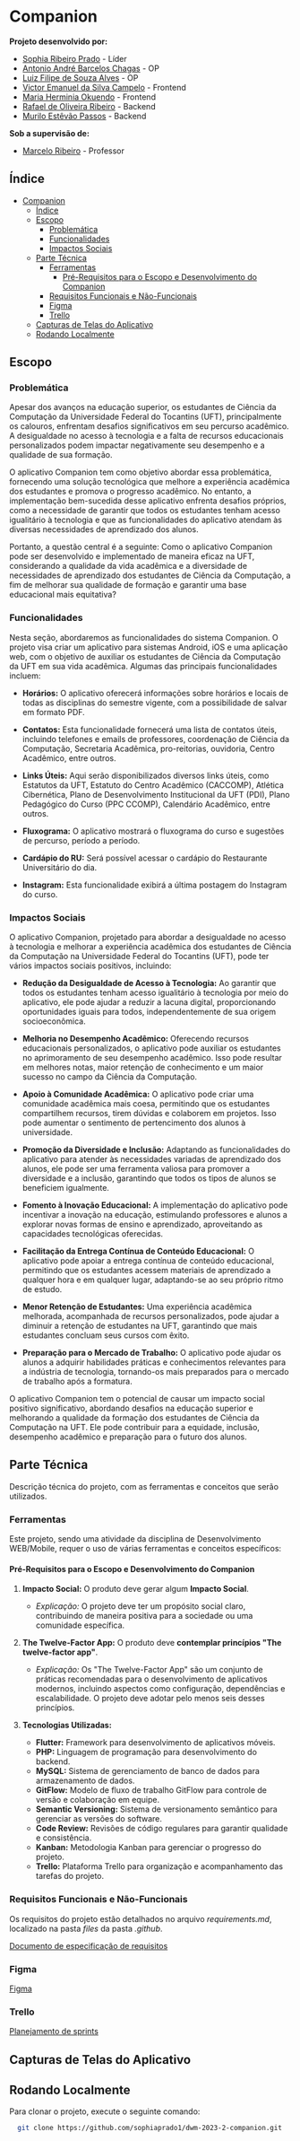 # Companion

**Projeto desenvolvido por:**
- [Sophia Ribeiro Prado](https://github.com/sophiaprado1) - Líder
- [Antonio André Barcelos Chagas](https://github.com/andrebarceloschagas) - OP
- [Luiz Filipe de Souza Alves](https://github.com/LuFi-1227) - OP
- [Victor Emanuel da Silva Campelo](https://github.com/Victorcampelo14) - Frontend
- [Maria Herminia Okuendo](https://github.com/offmatt) - Frontend
- [Rafael de Oliveira Ribeiro](https://github.com/rafaeld74) - Backend
- [Murilo Estêvão Passos](https://github.com/) - Backend

**Sob a supervisão de:**
- [Marcelo Ribeiro](https://github.com/ticblaster) - Professor

## Índice

- [Companion](#companion)
  - [Índice](#índice)
  - [Escopo](#escopo)
    - [Problemática](#problemática)
    - [Funcionalidades](#funcionalidades)
    - [Impactos Sociais](#impactos-sociais)
  - [Parte Técnica](#parte-técnica)
    - [Ferramentas](#ferramentas)
      - [Pré-Requisitos para o Escopo e Desenvolvimento do Companion](#pré-requisitos-para-o-escopo-e-desenvolvimento-do-companion)
    - [Requisitos Funcionais e Não-Funcionais](#requisitos-funcionais-e-não-funcionais)
    - [Figma](#figma)
    - [Trello](#trello)
  - [Capturas de Telas do Aplicativo](#capturas-de-telas-do-aplicativo)
  - [Rodando Localmente](#rodando-localmente)

## Escopo

### Problemática

Apesar dos avanços na educação superior, os estudantes de Ciência da Computação da Universidade Federal do Tocantins (UFT), principalmente os calouros, enfrentam desafios significativos em seu percurso acadêmico. A desigualdade no acesso à tecnologia e a falta de recursos educacionais personalizados podem impactar negativamente seu desempenho e a qualidade de sua formação.

O aplicativo Companion tem como objetivo abordar essa problemática, fornecendo uma solução tecnológica que melhore a experiência acadêmica dos estudantes e promova o progresso acadêmico. No entanto, a implementação bem-sucedida desse aplicativo enfrenta desafios próprios, como a necessidade de garantir que todos os estudantes tenham acesso igualitário à tecnologia e que as funcionalidades do aplicativo atendam às diversas necessidades de aprendizado dos alunos.

Portanto, a questão central é a seguinte: Como o aplicativo Companion pode ser desenvolvido e implementado de maneira eficaz na UFT, considerando a qualidade da vida acadêmica e a diversidade de necessidades de aprendizado dos estudantes de Ciência da Computação, a fim de melhorar sua qualidade de formação e garantir uma base educacional mais equitativa?

### Funcionalidades

Nesta seção, abordaremos as funcionalidades do sistema Companion. O projeto visa criar um aplicativo para sistemas Android, iOS e uma aplicação web, com o objetivo de auxiliar os estudantes de Ciência da Computação da UFT em sua vida acadêmica. Algumas das principais funcionalidades incluem:

- **Horários:** O aplicativo oferecerá informações sobre horários e locais de todas as disciplinas do semestre vigente, com a possibilidade de salvar em formato PDF.

- **Contatos:** Esta funcionalidade fornecerá uma lista de contatos úteis, incluindo telefones e emails de professores, coordenação de Ciência da Computação, Secretaria Acadêmica, pro-reitorias, ouvidoria, Centro Acadêmico, entre outros.

- **Links Úteis:** Aqui serão disponibilizados diversos links úteis, como Estatutos da UFT, Estatuto do Centro Acadêmico (CACCOMP), Atlética Cibernética, Plano de Desenvolvimento Institucional da UFT (PDI), Plano Pedagógico do Curso (PPC CCOMP), Calendário Acadêmico, entre outros.

- **Fluxograma:** O aplicativo mostrará o fluxograma do curso e sugestões de percurso, período a período.

- **Cardápio do RU:** Será possível acessar o cardápio do Restaurante Universitário do dia.

- **Instagram:** Esta funcionalidade exibirá a última postagem do Instagram do curso.

### Impactos Sociais

O aplicativo Companion, projetado para abordar a desigualdade no acesso à tecnologia e melhorar a experiência acadêmica dos estudantes de Ciência da Computação na Universidade Federal do Tocantins (UFT), pode ter vários impactos sociais positivos, incluindo:

- **Redução da Desigualdade de Acesso à Tecnologia:** Ao garantir que todos os estudantes tenham acesso igualitário à tecnologia por meio do aplicativo, ele pode ajudar a reduzir a lacuna digital, proporcionando oportunidades iguais para todos, independentemente de sua origem socioeconômica.

- **Melhoria no Desempenho Acadêmico:** Oferecendo recursos educacionais personalizados, o aplicativo pode auxiliar os estudantes no aprimoramento de seu desempenho acadêmico. Isso pode resultar em melhores notas, maior retenção de conhecimento e um maior sucesso no campo da Ciência da Computação.

- **Apoio à Comunidade Acadêmica:** O aplicativo pode criar uma comunidade acadêmica mais coesa, permitindo que os estudantes compartilhem recursos, tirem dúvidas e colaborem em projetos. Isso pode aumentar o sentimento de pertencimento dos alunos à universidade.

- **Promoção da Diversidade e Inclusão:** Adaptando as funcionalidades do aplicativo para atender às necessidades variadas de aprendizado dos alunos, ele pode ser uma ferramenta valiosa para promover a diversidade e a inclusão, garantindo que todos os tipos de alunos se beneficiem igualmente.

- **Fomento à Inovação Educacional:** A implementação do aplicativo pode incentivar a inovação na educação, estimulando professores e alunos a explorar novas formas de ensino e aprendizado, aproveitando as capacidades tecnológicas oferecidas.

- **Facilitação da Entrega Contínua de Conteúdo Educacional:** O aplicativo pode apoiar a entrega contínua de conteúdo educacional, permitindo que os estudantes acessem materiais de aprendizado a qualquer hora e em qualquer lugar, adaptando-se ao seu próprio ritmo de estudo.

- **Menor Retenção de Estudantes:** Uma experiência acadêmica melhorada, acompanhada de recursos personalizados, pode ajudar a diminuir a retenção de estudantes na UFT, garantindo que mais estudantes concluam seus cursos com êxito.

- **Preparação para o Mercado de Trabalho:** O aplicativo pode ajudar os alunos a adquirir habilidades práticas e conhecimentos relevantes para a indústria de tecnologia, tornando-os mais preparados para o mercado de trabalho após a formatura.

O aplicativo Companion tem o potencial de causar um impacto social positivo significativo, abordando desafios na educação superior e melhorando a qualidade da formação dos estudantes de Ciência da Computação na UFT. Ele pode contribuir para a equidade, inclusão, desempenho acadêmico e preparação para o futuro dos alunos.

## Parte Técnica

Descrição técnica do projeto, com as ferramentas e conceitos que serão utilizados.

### Ferramentas

Este projeto, sendo uma atividade da disciplina de Desenvolvimento WEB/Mobile, requer o uso de várias ferramentas e conceitos específicos:

#### Pré-Requisitos para o Escopo e Desenvolvimento do Companion

1. **Impacto Social:** O produto deve gerar algum **Impacto Social**.
   - *Explicação:* O projeto deve ter um propósito social claro, contribuindo de maneira positiva para a sociedade ou uma comunidade específica.

2. **The Twelve-Factor App:** O produto deve **contemplar princípios "The twelve-factor app"**.
   - *Explicação:* Os "The Twelve-Factor App" são um conjunto de práticas recomendadas para o desenvolvimento de aplicativos modernos, incluindo aspectos como configuração, dependências e escalabilidade. O projeto deve adotar pelo menos seis desses princípios.

3. **Tecnologias Utilizadas:**
   - **Flutter:** Framework para desenvolvimento de aplicativos móveis.
   - **PHP:** Linguagem de programação para desenvolvimento do backend.
   - **MySQL:** Sistema de gerenciamento de banco de dados para armazenamento de dados.
   - **GitFlow:** Modelo de fluxo de trabalho GitFlow para controle de versão e colaboração em equipe.
   - **Semantic Versioning:** Sistema de versionamento semântico para gerenciar as versões do software.
   - **Code Review:** Revisões de código regulares para garantir qualidade e consistência.
   - **Kanban:** Metodologia Kanban para gerenciar o progresso do projeto.
   - **Trello:** Plataforma Trello para organização e acompanhamento das tarefas do projeto.

### Requisitos Funcionais e Não-Funcionais

Os requisitos do projeto estão detalhados no arquivo *requirements.md*, localizado na pasta *files* da pasta *.github*.

[Documento de especificação de requisitos](.github/files/requirements.md)

### Figma

[Figma](https://www.figma.com/file/7quUhsNr1QZrZHA71zB0un?type=design)

### Trello

[Planejamento de sprints](https://trello.com/b/ubBnWPIp/companion-dwm-20232)

## Capturas de Telas do Aplicativo

## Rodando Localmente

Para clonar o projeto, execute o seguinte comando:

```bash
  git clone https://github.com/sophiaprado1/dwm-2023-2-companion.git
```
